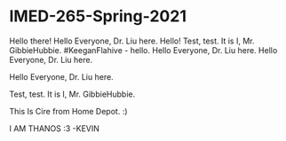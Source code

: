 # IMED-265-Spring-2021
Hello there!
Hello Everyone, Dr. Liu here.
Hello!
Test, test. It is I, Mr. GibbieHubbie. 
#KeeganFlahive - hello.
Hello Everyone, Dr. Liu here.
Hello Everyone, Dr. Liu here.


Hello Everyone, Dr. Liu here.

Test, test. It is I, Mr. GibbieHubbie. 


This Is Cire from Home Depot. :)

I AM THANOS :3 -KEVIN
